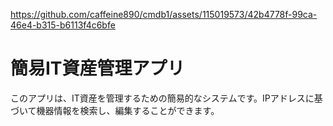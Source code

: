 




https://github.com/caffeine890/cmdb1/assets/115019573/42b4778f-99ca-46e4-b315-b6113f4c6bfe




# 簡易IT資産管理アプリ

このアプリは、IT資産を管理するための簡易的なシステムです。IPアドレスに基づいて機器情報を検索し、編集することができます。
